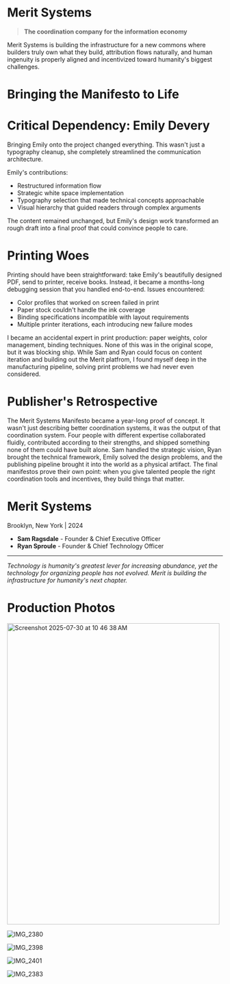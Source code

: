 # Merit Systems

> **The coordination company for the information economy**

Merit Systems is building the infrastructure for a new commons where builders truly own what they build, attribution flows naturally, and human ingenuity is properly aligned and incentivized toward humanity's biggest challenges.

# **Bringing the Manifesto to Life**

# **Critical Dependency: Emily Devery**

Bringing Emily onto the project changed everything. This wasn't just a typography cleanup, she completely streamlined the communication architecture.

Emily's contributions:
- Restructured information flow
- Strategic white space implementation
- Typography selection that made technical concepts approachable
- Visual hierarchy that guided readers through complex arguments

The content remained unchanged, but Emily's design work transformed an rough draft into a final proof that could convince people to care.

# **Printing Woes**
Printing should have been straightforward: take Emily's beautifully designed PDF, send to printer, receive books. Instead, it became a months-long debugging session that you handled end-to-end.
Issues encountered:

- Color profiles that worked on screen failed in print
- Paper stock couldn't handle the ink coverage
- Binding specifications incompatible with layout requirements
- Multiple printer iterations, each introducing new failure modes

I became an accidental expert in print production: paper weights, color management, binding techniques. None of this was in the original scope, but it was blocking ship. While Sam and Ryan could focus on content iteration and building out the Merit platfrom, I found myself deep in the manufacturing pipeline, solving print problems we had never even considered.


# **Publisher's Retrospective**

The Merit Systems Manifesto became a year-long proof of concept. It wasn't just describing better coordination systems, it was the output of that coordination system. Four people with different expertise collaborated fluidly, contributed according to their strengths, and shipped something none of them could have built alone.
Sam handled the strategic vision, Ryan brought the technical framework, Emily solved the design problems, and the publishing pipeline brought it into the world as a physical artifact. The final manifestos prove their own point: when you give talented people the right coordination tools and incentives, they build things that matter.


# **Merit Systems**  
Brooklyn, New York | 2024

- **Sam Ragsdale** - Founder & Chief Executive Officer
- **Ryan Sproule** - Founder & Chief Technology Officer

---

*Technology is humanity's greatest lever for increasing abundance, yet the technology for organizing people has not evolved. Merit is building the infrastructure for humanity's next chapter.*


# **Production Photos**

<img width="496" height="704" alt="Screenshot 2025-07-30 at 10 46 38 AM" src="https://github.com/user-attachments/assets/60ae1a71-af18-42b6-b23e-6293b6e789d9" />

![IMG_2380](https://github.com/user-attachments/assets/d7dd13a1-26a5-4a1f-9b5e-41605fcd8d16)

![IMG_2398](https://github.com/user-attachments/assets/63f12506-0b28-4f62-9900-bdcf21df52bd)

![IMG_2401](https://github.com/user-attachments/assets/ff369ecb-b26c-4424-b4bb-04cac240857d)

![IMG_2383](https://github.com/user-attachments/assets/45a5e8c0-fac0-4099-aacc-ac398a8782ac)
